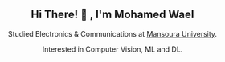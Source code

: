 
<!--
**Elbahkiry/Elbahkiry** is a ✨ _special_ ✨ repository because its `README.md` (this file) appears on your GitHub profile.

Here are some ideas to get you started:

- 🔭 I’m currently working on ...
- 🌱 I’m currently learning ...
- 👯 I’m looking to collaborate on ...
- 🤔 I’m looking for help with ...
- 💬 Ask me about ...
- 📫 How to reach me: ...
- 😄 Pronouns: ...
- ⚡ Fun fact: ...
-->
<div align="center">
<!-- ![Github](https://user-images.githubusercontent.com/83455539/230809960-bbf14a68-57eb-486f-bf54-553b50ad601a.jpg)-->
    

<p>
<h2>Hi There! 👋 , I'm Mohamed Wael</h2>
Studied Electronics & Communications at <a href="https://www.mans.edu.eg/en">Mansoura University</a>.  
    
Interested in Computer Vision, ML and DL.
</p>
<br />

